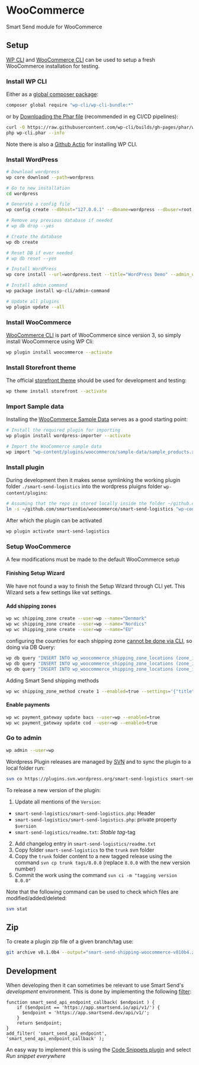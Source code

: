 # WooCommerce
Smart Send module for WooCommerce

## Setup

[WP CLI]([url](https://make.wordpress.org/cli/)) and [WooCommerce CLI]([url](https://developer.woocommerce.com/docs/category/wc-cli/)) can be used to setup a fresh WooCommerce installation for testing.

### Install WP CLI

Either as a [global composer package]([url](https://make.wordpress.org/cli/handbook/guides/installing/#installing-via-composer)):

```bash
composer global require "wp-cli/wp-cli-bundle:*"
```

or by [Downloading the Phar file](https://wp-cli.org/#installing) (recommended in eg CI/CD pipelines):

```bash
curl -O https://raw.githubusercontent.com/wp-cli/builds/gh-pages/phar/wp-cli.phar
php wp-cli.phar --info
```

Note there is also a [Github Actio]([url](https://github.com/marketplace/actions/setup-wp-cli)) for installing WP CLI.

### Install WordPress

```bash
# Download wordpress
wp core download --path=wordpress

# Go to new installation
cd wordpress

# Generate a config file
wp config create --dbhost="127.0.0.1" --dbname=wordpress --dbuser=root --dbpass=""

# Remove any previous database if needed
# wp db drop --yes

# Create the database
wp db create

# Reset DB if ever needed
# wp db reset --yes

# Install WordPress
wp core install --url=wordpress.test --title="WordPress Demo" --admin_user=wp --admin_password=wp --admin_email=wp@smartsend.io

# Install admin command
wp package install wp-cli/admin-command

# Update all plugins
wp plugin update --all
````

### Install WooCommerce

[WooCommerce CLI](https://developer.woocommerce.com/docs/category/wc-cli/) is part of WooCommerce since version 3, so simply install WooCommerce using WP Cli:

```bash
wp plugin install woocommerce --activate
```

### Install Storefront theme

The official [storefront theme](https://wordpress.org/themes/storefront/) should be used for development and testing:

```bash
wp theme install storefront --activate
```

### Import Sample data

Installing the [WooCommerce Sample Data](https://woocommerce.com/document/importing-woocommerce-sample-data/) serves as a good starting point:

```bash
# Install the required plugin for importing
wp plugin install wordpress-importer --activate

# Import the WooCommerce sample data
wp import "wp-content/plugins/woocommerce/sample-data/sample_products.xml" --authors=create
```

### Install plugin

During development then it makes sense symlinking the working plugin folder `./smart-send-logistics` into the wordpress pluigns folder `wp-content/plugins`:

```bash
# Assuming that the repo is stored locally inside the folder ~/github.com/smartsendio/woocommerce
ln -s ~/github.com/smartsendio/woocommerce/smart-send-logistics "wp-content/plugins/smart-send-logistics" 
```

After which the plugin can be activated

```bash
wp plugin activate smart-send-logistics
```

### Setup WooCommerce

A few modifications must be made to the default WooCommerce setup

#### Finishing Setup Wizard

We have not found a way to finish the Setup Wizard through CLI yet. This Wizard sets a few settings like vat settings.

#### Add shipping zones

```bash
wp wc shipping_zone create --user=wp --name="Denmark"
wp wc shipping_zone create --user=wp --name="Nordics"
wp wc shipping_zone create --user=wp --name="EU"
```

configuring the countries for each shipping zone [cannot be done via CLI](https://github.com/woocommerce/woocommerce/issues/28576#issuecomment-1279203299), so doing via DB Query:

```bash
wp db query "INSERT INTO wp_woocommerce_shipping_zone_locations (zone_id, location_code, location_type) VALUES (1, 'DK', 'country')"
wp db query "INSERT INTO wp_woocommerce_shipping_zone_locations (zone_id, location_code, location_type) VALUES (2, 'SE', 'country')"
wp db query "INSERT INTO wp_woocommerce_shipping_zone_locations (zone_id, location_code, location_type) VALUES (3, 'EU', 'continent')"
```

Adding Smart Send shipping methods

```bash
wp wc shipping_zone_method create 1 --enabled=true --settings='{"title":"Smart Send Demo"}' --method_id=smart_send_shipping --user=wp
```

#### Enable payments

```bash
wp wc payment_gateway update bacs --user=wp --enabled=true
wp wc payment_gateway update cod --user=wp --enabled=true
```

### Go to admin

```bash
wp admin --user=wp
```

Wordpress Plugin releases are managed by [SVN](https://developer.wordpress.org/plugins/wordpress-org/how-to-use-subversion/#starting-a-new-plugin) and to sync the plugin to a local folder run:

```bash
svn co https://plugins.svn.wordpress.org/smart-send-logistics smart-send-logistics
```

To release a new version of the plugin:

1. Update all mentions of the `Version`:
  - `smart-send-logistics/smart-send-logistics.php`: Header
  - `smart-send-logistics/smart-send-logistics.php`: private property `$version`
  - `smart-send-logistics/readme.txt`: _Stable tag_-tag
2. Add changelog entry in `smart-send-logistics/readme.txt`
3. Copy folder `smart-send-logistics` to the `trunk` svn folder
4. Copy the `trunk` folder content to a new tagged release using the command `svn cp trunk tags/8.0.0` (replace `8.0.0` with the new version number)
5. Commit the work using the command `svn ci -m "tagging version 8.0.0"`

Note that the following command can be used to check which files are modified/added/deleted:

```bash
svn stat
```

## Zip

To create a plugin zip file of a given branch/tag use:

```bash
git archive v8.1.0b4 --output="smart-send-shipping-woocommerce-v810b4.zip" "smart-send-logistics"
```

## Development
When developing then it can sometimes be relevant to use Smart Send's _development_ environment. This is done by implementing the following [filter](https://developer.wordpress.org/reference/functions/add_filter/):
```
function smart_send_api_endpoint_callback( $endpoint ) {
  	if ($endpoint == 'https://app.smartsend.io/api/v1/') {
	  $endpoint = 'https://app.smartsend.dev/api/v1/';
	}
    return $endpoint;
}
add_filter( 'smart_send_api_endpoint', 'smart_send_api_endpoint_callback' );
```
An easy way to implement this is using the [Code Snippets plugin](https://wordpress.org/plugins/code-snippets/) and select _Run snippet everywhere_
